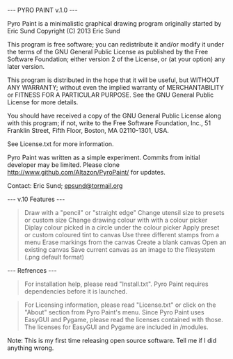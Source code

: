 ---   PYRO PAINT v.1.0   ---

Pyro Paint is a minimalistic graphical drawing program originally started by Eric Sund
Copyright (C) 2013  Eric Sund 

This program is free software; you can redistribute it and/or
modify it under the terms of the GNU General Public License
as published by the Free Software Foundation; either version 2
of the License, or (at your option) any later version.

This program is distributed in the hope that it will be useful,
but WITHOUT ANY WARRANTY; without even the implied warranty of
MERCHANTABILITY or FITNESS FOR A PARTICULAR PURPOSE.  See the
GNU General Public License for more details.

You should have received a copy of the GNU General Public License
along with this program; if not, write to the Free Software
Foundation, Inc., 51 Franklin Street, Fifth Floor, Boston, MA  02110-1301, USA.



See License.txt for more information.

Pyro Paint was written as a simple experiment.  Commits from initial developer
may be limited.  Please clone http://www.github.com/Altazon/PyroPaint/ for updates.

Contact:  Eric Sund; epsund@tormail.org



---   v.10 Features   ---

> Draw with a "pencil" or "straight edge"
> Change utensil size to presets or custom size
> Change drawing colour with with a colour picker
> Diplay colour picked in a circle under the colour picker
> Apply preset or custom coloured tint to canvas
> Use three different stamps from a menu
> Erase markings from the canvas
> Create a blank canvas
> Open an existing canvas
> Save current canvas as an image to the filesystem (.png default format)


--- Refrences ---

> For installation help, please read "Install.txt".  Pyro Paint requires dependencies before it is launched.

> For Licensing information, please read "License.txt" or click on the "About" section from Pyro Paint's menu.
  Since Pyro Paint uses EasyGUI and Pygame, please read the licenses contained with those.  The licenses for
  EasyGUI and Pygame are included in /modules.



Note:  This is my first time releasing open source software.  Tell me if I did anything wrong.
